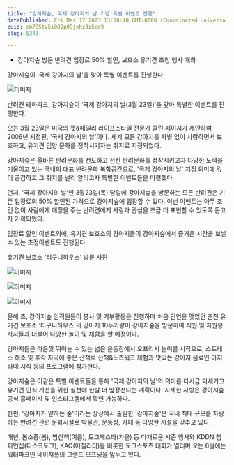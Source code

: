 ```yaml
---
title: "강아지숲, 국제 강아지의 날 기념 특별 이벤트 진행"
datePublished: Fri Mar 17 2023 13:08:48 GMT+0000 (Coordinated Universal Time)
cuid: cm705tv5i002p09jxhz3z5ee9
slug: 5343

---
```



- 강아지숲 방문 반려견 입장료 50% 할인, 보호소 유기견 초청 행사 개최

강아지숲이 '국제 강아지의 날'을 맞아 특별 이벤트를 진행한다

![이미지](https://cdn.hashnode.com/res/hashnode/image/upload/v1739258868567/5229bb29-280c-4d0c-b1d1-cc289b2f9ff9.jpeg)

반려견 테마파크, 강아지숲이 ‘국제 강아지의 날(3월 23일)’을 맞아 특별한 이벤트를 진행한다.

오는 3월 23일은 미국의 펫&패밀리 라이프스타일 전문가 콜린 페이지가 제안하여 2006년 지정된, '국제 강아지의 날'이다. 세계 모든 강아지를 차별 없이 사랑하면서 보호하고, 유기견 입양 문화를 정착시키자는 취지로 지정되었다.

강아지숲은 올바른 반려문화를 선도하고 선진 반려문화를 정착시키고자 다양한 노력을 기울이고 있는 국내의 대표 반려문화 복합공간으로, '국제 강아지의 날' 지정 의미에 깊이 공감하고 그 취지를 널리 알리고자 특별한 이벤트들을 마련했다.

먼저, '국제 강아지의 날'인 3월23일(목) 당일에 강아지숲을 방문하는 모든 반려견은 기존 입장료의 50% 할인된 가격으로 강아지숲에 입장할 수 있다. 이번 이벤트는 아무 조건 없이 사람에게 애정을 주는 반려견에게 사랑과 관심을 조금 더 표현할 수 있도록 돕고자 기획되었다.

입장료 할인 이벤트외에, 유기견 보호소의 강아지들이 강아지숲에서 즐거운 시간을 보낼 수 있는 초정이벤트도 진행된다.

유기견 보호소 '티구니하우스' 방문 사진

![이미지](https://cdn.hashnode.com/res/hashnode/image/upload/v1739258871293/c6820696-33ff-4bff-893e-e6898aea6325.jpeg)

![이미지](https://cdn.hashnode.com/res/hashnode/image/upload/v1739258873789/7599f95a-7997-41c5-b6d5-34ac177cd872.jpeg)

![이미지](https://cdn.hashnode.com/res/hashnode/image/upload/v1739258876381/eace5058-772d-4506-9f4e-8673e4f77498.jpeg)

올해 초, 강아지숲 임직원들이 봉사 및 기부활동을 진행하며 처음 인연을 맺었던 춘천 유기견 보호소 ‘티구니하우스'의 강아지 10두가량이 강아지숲을 방문하여 직원 및 자원봉사자들과 더불어 다양한 놀이 및 체험을 할 예정이다.

강아지들은 마음껏 뛰어놀 수 있는 넓은 운동장에서 오프리시 놀이를 시작으로, 스트레스 해소 및 후각 자극에 좋은 산책로 산책&노즈워크 체험과 맛있는 강아지 음료인 아지라떼 시식 등의 프로그램에 참가한다.

강아지숲은 이같은 특별 이벤트들을 통해 '국제 강아지의 날'의 의미를 다시금 되새기고 유기견 인식 개선을 위한 실천에 한발 더 앞장선다는 계획이다. 자세한 사항은 강아지숲 공식 홈페이지 및 인스타그램에서 확인 가능하다.

한편, '강아지가 말하는 숲'이라는 상상에서 출발한 '강아지숲'은 국내 최대 규모를 자랑하는 반려견 관련 문화시설로 박물관, 운동장, 카페 등 다양한 시설을 갖추고 있다.

매년, 봄소풍(봄), 밤산책(여름), 도그페스타(가을) 등 다채로운 시즌 행사와 KDDN 챔피언십(디스크도그), KAO(어질리티)을 비롯한 도그스포츠 대회가 열리며 오는 6월에는 워터파크인 네이처풀의 그랜드 오프닝을 앞두고 있다.